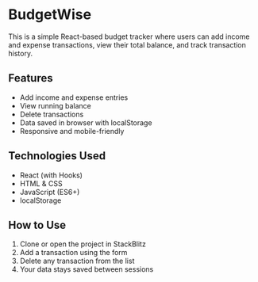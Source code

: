 # BudgetWise

This is a simple React-based budget tracker where users can add income and expense transactions, view their total balance, and track transaction history.

## Features
- Add income and expense entries
- View running balance
- Delete transactions
- Data saved in browser with localStorage
- Responsive and mobile-friendly

## Technologies Used
- React (with Hooks)
- HTML & CSS
- JavaScript (ES6+)
- localStorage

## How to Use
1. Clone or open the project in StackBlitz
2. Add a transaction using the form
3. Delete any transaction from the list
4. Your data stays saved between sessions

